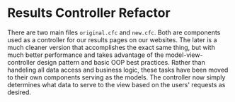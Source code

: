 # Results Controller Refactor

There are two main files `original.cfc` and `new.cfc`. Both are components used as a controller for our results pages on our websites. The later is a much cleaner version that accomplishes the exact same thing, but with much better performance and takes advantage of the model-view-controller design pattern and basic OOP best practices. Rather than handeling all data access and business logic, these tasks have been moved to their own components serving as the models. The controller now simply determines what data to serve to the view based on the users' requests as desired. 
